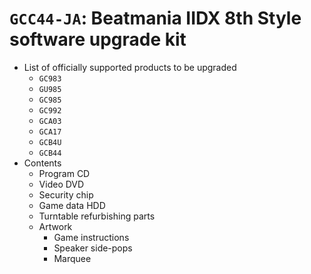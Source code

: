 # `GCC44-JA`: Beatmania IIDX 8th Style software upgrade kit

* List of officially supported products to be upgraded
  * `GC983`
  * `GU985`
  * `GC985`
  * `GC992`
  * `GCA03`
  * `GCA17`
  * `GCB4U`
  * `GCB44`
* Contents
  * Program CD
  * Video DVD
  * Security chip
  * Game data HDD
  * Turntable refurbishing parts
  * Artwork
    * Game instructions
    * Speaker side-pops
    * Marquee

